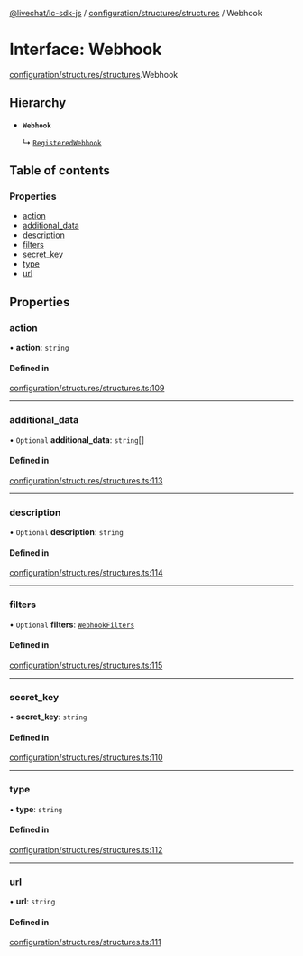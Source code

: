 [@livechat/lc-sdk-js](../README.md) / [configuration/structures/structures](../modules/configuration_structures_structures.md) / Webhook

# Interface: Webhook

[configuration/structures/structures](../modules/configuration_structures_structures.md).Webhook

## Hierarchy

- **`Webhook`**

  ↳ [`RegisteredWebhook`](configuration_structures_structures.RegisteredWebhook.md)

## Table of contents

### Properties

- [action](configuration_structures_structures.Webhook.md#action)
- [additional\_data](configuration_structures_structures.Webhook.md#additional_data)
- [description](configuration_structures_structures.Webhook.md#description)
- [filters](configuration_structures_structures.Webhook.md#filters)
- [secret\_key](configuration_structures_structures.Webhook.md#secret_key)
- [type](configuration_structures_structures.Webhook.md#type)
- [url](configuration_structures_structures.Webhook.md#url)

## Properties

### action

• **action**: `string`

#### Defined in

[configuration/structures/structures.ts:109](https://github.com/livechat/lc-sdk-js/blob/10347df/src/configuration/structures/structures.ts#L109)

___

### additional\_data

• `Optional` **additional\_data**: `string`[]

#### Defined in

[configuration/structures/structures.ts:113](https://github.com/livechat/lc-sdk-js/blob/10347df/src/configuration/structures/structures.ts#L113)

___

### description

• `Optional` **description**: `string`

#### Defined in

[configuration/structures/structures.ts:114](https://github.com/livechat/lc-sdk-js/blob/10347df/src/configuration/structures/structures.ts#L114)

___

### filters

• `Optional` **filters**: [`WebhookFilters`](configuration_structures_structures.WebhookFilters.md)

#### Defined in

[configuration/structures/structures.ts:115](https://github.com/livechat/lc-sdk-js/blob/10347df/src/configuration/structures/structures.ts#L115)

___

### secret\_key

• **secret\_key**: `string`

#### Defined in

[configuration/structures/structures.ts:110](https://github.com/livechat/lc-sdk-js/blob/10347df/src/configuration/structures/structures.ts#L110)

___

### type

• **type**: `string`

#### Defined in

[configuration/structures/structures.ts:112](https://github.com/livechat/lc-sdk-js/blob/10347df/src/configuration/structures/structures.ts#L112)

___

### url

• **url**: `string`

#### Defined in

[configuration/structures/structures.ts:111](https://github.com/livechat/lc-sdk-js/blob/10347df/src/configuration/structures/structures.ts#L111)

